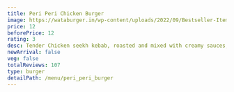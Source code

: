 ```yaml
---
title: Peri Peri Chicken Burger
image: https://wataburger.in/wp-content/uploads/2022/09/Bestseller-Item-1.png
price: 12
beforePrice: 12
rating: 3
desc: Tender Chicken seekh kebab, roasted and mixed with creamy sauces, layered with veggies.
newArrival: false
veg: false
totalReviews: 107
type: burger
detailPath: /menu/peri_peri_burger
---
```

